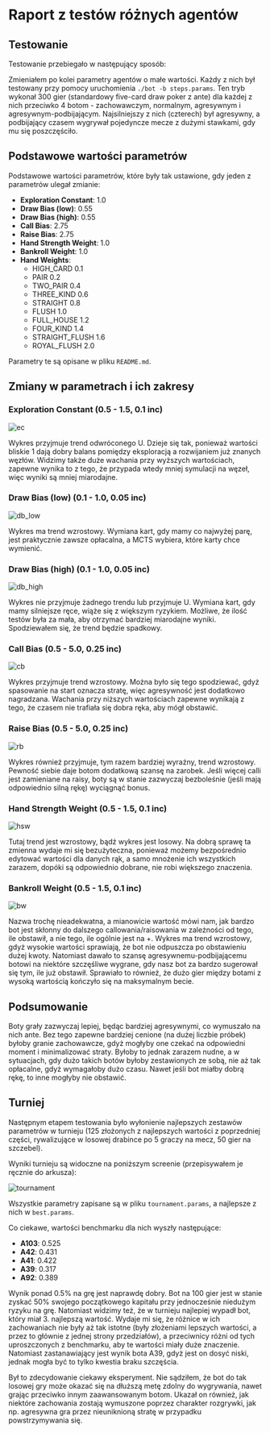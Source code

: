 
# Raport z testów różnych agentów

## Testowanie

Testowanie przebiegało w następujący sposób:

Zmieniałem po kolei parametry agentów o małe wartości. Każdy z nich był testowany przy pomocy uruchomienia `./bot -b steps.params`. Ten tryb wykonał 300 gier (standardowy five-card draw poker z ante) dla każdej z nich przeciwko 4 botom - zachowawczym, normalnym, agresywnym i agresywnym-podbijającym. Najsilniejszy z nich (czterech) był agresywny, a podbijający czasem wygrywał pojedyncze mecze z dużymi stawkami, gdy mu się poszczęściło.

## Podstawowe wartości parametrów

Podstawowe wartości parametrów, które były tak ustawione, gdy jeden z parametrów ulegał zmianie:

- **Exploration Constant**: 1.0
- **Draw Bias (low)**: 0.55
- **Draw Bias (high)**: 0.55
- **Call Bias**: 2.75
- **Raise Bias**: 2.75
- **Hand Strength Weight**: 1.0
- **Bankroll Weight**: 1.0
- **Hand Weights**: 
  - HIGH_CARD 0.1
  - PAIR 0.2
  - TWO_PAIR 0.4
  - THREE_KIND 0.6
  - STRAIGHT 0.8
  - FLUSH 1.0
  - FULL_HOUSE 1.2
  - FOUR_KIND 1.4
  - STRAIGHT_FLUSH 1.6
  - ROYAL_FLUSH 2.0

Parametry te są opisane w pliku `README.md`.

## Zmiany w parametrach i ich zakresy

### Exploration Constant (0.5 - 1.5, 0.1 inc)
![ec](images/ec_graph.png)

Wykres przyjmuje trend odwróconego U. Dzieje się tak, ponieważ wartości bliskie 1 dają dobry balans pomiędzy eksploracją a rozwijaniem już znanych węzłów. Widzimy także duże wachania przy wyższych wartościach, zapewne wynika to z tego, że przypada wtedy mniej symulacji na węzeł, więc wyniki są mniej miarodajne.

### Draw Bias (low) (0.1 - 1.0, 0.05 inc)
![db_low](images/dblow_graph.png)

Wykres ma trend wzrostowy. Wymiana kart, gdy mamy co najwyżej parę, jest praktycznie zawsze opłacalna, a MCTS wybiera, które karty chce wymienić.

### Draw Bias (high) (0.1 - 1.0, 0.05 inc)
![db_high](images/dbhigh_graph.png)

Wykres nie przyjmuje żadnego trendu lub przyjmuje U. Wymiana kart, gdy mamy silniejsze ręce, wiąże się z większym ryzykiem. Możliwe, że ilość testów była za mała, aby otrzymać bardziej miarodajne wyniki. Spodziewałem się, że trend będzie spadkowy.

### Call Bias (0.5 - 5.0, 0.25 inc)
![cb](images/cb_graph.png)

Wykres przyjmuje trend wzrostowy. Można było się tego spodziewać, gdyż spasowanie na start oznacza stratę, więc agresywność jest dodatkowo nagradzana. Wachania przy niższych wartościach zapewne wynikają z tego, że czasem nie trafiała się dobra ręka, aby mógł obstawić.

### Raise Bias (0.5 - 5.0, 0.25 inc)
![rb](images/rb_graph.png)

Wykres również przyjmuje, tym razem bardziej wyraźny, trend wzrostowy. Pewność siebie daje botom dodatkową szansę na zarobek. Jeśli więcej calli jest zamieniane na raisy, boty są w stanie zazwyczaj bezboleśnie (jeśli mają odpowiednio silną rękę) wyciągnąć bonus.

### Hand Strength Weight (0.5 - 1.5, 0.1 inc)
![hsw](images/hsw_graph.png)

Tutaj trend jest wzrostowy, bądź wykres jest losowy. Na dobrą sprawę ta zmienna wydaje mi się bezużyteczna, ponieważ możemy bezpośrednio edytować wartości dla danych rąk, a samo mnożenie ich wszystkich zarazem, dopóki są odpowiednio dobrane, nie robi większego znaczenia.

### Bankroll Weight (0.5 - 1.5, 0.1 inc)
![bw](images/bw_graph.png)

Nazwa trochę nieadekwatna, a mianowicie wartość mówi nam, jak bardzo bot jest skłonny do dalszego callowania/raisowania w zależności od tego, ile obstawił, a nie tego, ile ogólnie jest na +. Wykres ma trend wzrostowy, gdyż wysokie wartości sprawiają, że bot nie odpuszcza po obstawieniu dużej kwoty. Natomiast dawało to szansę agresywnemu-podbijającemu botowi na niektóre szczęśliwe wygrane, gdy nasz bot za bardzo sugerował się tym, ile już obstawił. Sprawiało to również, że dużo gier między botami z wysoką wartością kończyło się na maksymalnym becie.

## Podsumowanie

Boty grały zazwyczaj lepiej, będąc bardziej agresywnymi, co wymuszało na nich ante. Bez tego zapewne bardziej cenione (na dużej liczbie próbek) byłoby granie zachowawcze, gdyż mogłyby one czekać na odpowiedni moment i minimalizować straty. Byłoby to jednak zarazem nudne, a w sytuacjach, gdy dużo takich botów byłoby zestawionych ze sobą, nie aż tak opłacalne, gdyż wymagałoby dużo czasu. Nawet jeśli bot miałby dobrą rękę, to inne mogłyby nie obstawić.

## Turniej

Następnym etapem testowania było wyłonienie najlepszych zestawów parametrów w turnieju (125 złożonych z najlepszych wartości z poprzedniej części, rywalizujące w losowej drabince po 5 graczy na mecz, 50 gier na szczebel).

Wyniki turnieju są widoczne na poniższym screenie (przepisywałem je ręcznie do arkusza):

![tournament](images/tournament.png)

Wszystkie parametry zapisane są w pliku `tournament.params`, a najlepsze z nich w `best.params`.

Co ciekawe, wartości benchmarku dla nich wyszły następujące:
- **A103**: 0.525
- **A42**: 0.431
- **A41**: 0.422
- **A39**: 0.317
- **A92**: 0.389

Wynik ponad 0.5% na grę jest naprawdę dobry. Bot na 100 gier jest w stanie zyskać 50% swojego początkowego kapitału przy jednocześnie niedużym ryzyku na grę. Natomiast widzimy też, że w turnieju najlepiej wypadł bot, który miał 3. najlepszą wartość. Wydaje mi się, że różnice w ich zachowaniach nie były aż tak istotne (były złożeniami lepszych wartości, a przez to głównie z jednej strony przedziałów), a przeciwnicy różni od tych uproszczonych z benchmarku, aby te wartości miały duże znaczenie. Natomiast zastanawiający jest wynik bota A39, gdyż jest on dosyć niski, jednak mogła być to tylko kwestia braku szczęścia.

Był to zdecydowanie ciekawy eksperyment. Nie sądziłem, że bot do tak losowej gry może okazać się na dłuższą metę zdolny do wygrywania, nawet grając przeciwko innym zaawansowanym botom. Ukazał on również, jak niektóre zachowania zostają wymuszone poprzez charakter rozgrywki, jak np. agresywna gra przez nieuniknioną stratę w przypadku powstrzymywania się.

